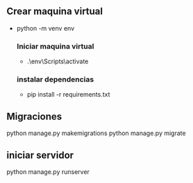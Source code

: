 ## Crear maquina virtual
 - python -m venv env

    ### Iniciar maquina virtual
    - .\env\Scripts\activate
    
    ### instalar dependencias
    - pip install -r requirements.txt
    

## Migraciones
python manage.py makemigrations
python manage.py migrate

## iniciar servidor
python manage.py runserver
